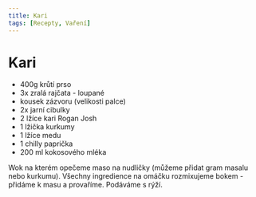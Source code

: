 ```yaml
---
title: Kari
tags: [Recepty, Vaření]
---
```


# Kari

* 400g krůtí prso 
* 3x zralá rajčata - loupané
* kousek zázvoru (velikosti palce)
* 2x jarní cibulky
* 2 lžíce kari Rogan Josh
* 1 lžička kurkumy
* 1 lžíce medu
* 1 chilly paprička
* 200 ml kokosového mléka
  
  

Wok na kterém opečeme maso na nudličky (můžeme přidat gram masalu nebo kurkumu).
Všechny ingredience na omáčku rozmixujeme bokem - přidáme k masu a provaříme. Podáváme s rýží.